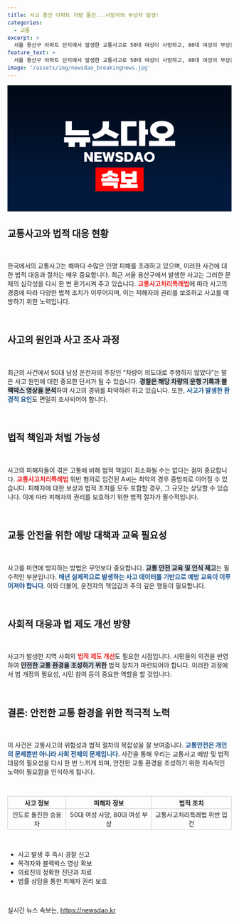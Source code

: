 ```yaml
---
title: 사고 용산 아파트 차량 돌진...사망자와 부상자 발생!
categories:
  - 교통
excerpt: >
  서울 용산구 아파트 단지에서 발생한 교통사고로 50대 여성이 사망하고, 80대 여성이 부상을 입었다. 운전자인 50대 남성은 차량이 의도대로 주행하지 않았다며 교통사고처리특례법 위반 혐의로 입건됐다. 경찰은 사고 경위를 조사 중이다.
feature_text: >
  서울 용산구 아파트 단지에서 발생한 교통사고로 50대 여성이 사망하고, 80대 여성이 부상을 입었다. 운전자인 50대 남성은 차량이 의도대로 주행하지 않았다며 교통사고처리특례법 위반 혐의로 입건됐다. 경찰은 사고 경위를 조사 중이다.
image: '/assets/img/newsdao_breakingnews.jpg'
---
```


<p><img src="/assets/img/newsdao_breakingnews.jpg" alt="ranknews 속보" /></p>

<h2 data-ke-size="size26">교통사고와 법적 대응 현황</h2>

<p data-ke-size="size16">&nbsp;</p>

<p>한국에서의 교통사고는 해마다 수많은 인명 피해를 초래하고 있으며, 이러한 사건에 대한 법적 대응과 절차는 매우 중요합니다. 최근 서울 용산구에서 발생한 사고는 그러한 문제의 심각성을 다시 한 번 환기시켜 주고 있습니다. <b><span style="color: #ee2323;">교통사고처리특례법</span></b>에 따라 사고의 경중에 따라 다양한 법적 조치가 이루어지며, 이는 피해자의 권리를 보호하고 사고를 예방하기 위한 노력입니다.</p>

<p data-ke-size="size16">&nbsp;</p>

<h2 data-ke-size="size26">사고의 원인과 사고 조사 과정</h2>

<p data-ke-size="size16">&nbsp;</p>

<p>최근의 사건에서 50대 남성 운전자의 주장인 “차량이 의도대로 주행하지 않았다”는 말은 사고 원인에 대한 중요한 단서가 될 수 있습니다. <b><span style="background-color: #21538527;">경찰은 해당 차량의 운행 기록과 블랙박스 영상을 분석</span></b>하여 사고의 경위를 파악하려 하고 있습니다. 또한, <b><span style="color: #1a5490;">사고가 발생한 환경적 요인</span></b>도 면밀히 조사되어야 합니다.</p>

<p data-ke-size="size16">&nbsp;</p>

<h2 data-ke-size="size26">법적 책임과 처벌 가능성</h2>

<p data-ke-size="size16">&nbsp;</p>

<p>사고의 피해자들이 겪은 고통에 비해 법적 책임이 최소화될 수는 없다는 점이 중요합니다. <b><span style="color: #ee2323;">교통사고처리특례법</span></b> 위반 혐의로 입건된 A씨는 최악의 경우 중범죄로 이어질 수 있습니다. 피해자에 대한 보상과 법적 조치를 모두 포함할 경우, 그 규모는 상당할 수 있습니다. 이에 따라 피해자의 권리를 보호하기 위한 법적 절차가 필수적입니다.</p>

<p data-ke-size="size16">&nbsp;</p>

<h2 data-ke-size="size26">교통 안전을 위한 예방 대책과 교육 필요성</h2>

<p data-ke-size="size16">&nbsp;</p>

<p>사고를 미연에 방지하는 방법은 무엇보다 중요합니다. <b><span style="background-color: #21538527;">교통 안전 교육 및 인식 제고</span></b>는 필수적인 부분입니다. <b><span style="color: #1a5490;">매년 실제적으로 발생하는 사고 데이터를 기반으로 예방 교육이 이루어져야 합니다</span></b>. 이와 더불어, 운전자의 책임감과 주의 깊은 행동이 필요합니다.</p>

<p data-ke-size="size16">&nbsp;</p>

<h2 data-ke-size="size26">사회적 대응과 법 제도 개선 방향</h2>

<p data-ke-size="size16">&nbsp;</p>

<p>사고가 발생한 지역 사회의 <b><span style="color: #ee2323;">법적 제도 개선</span></b>도 필요한 시점입니다. 시민들의 의견을 반영하여 <b><span style="background-color: #21538527;">안전한 교통 환경을 조성하기 위한</span></b> 법적 장치가 마련되어야 합니다. 이러한 과정에서 법 개정의 필요성, 시민 참여 등이 중요한 역할을 할 것입니다.</p>

<p data-ke-size="size16">&nbsp;</p>

<h2 data-ke-size="size26">결론: 안전한 교통 환경을 위한 적극적 노력</h2>

<p data-ke-size="size16">&nbsp;</p>

<p>이 사건은 교통사고의 위험성과 법적 절차의 복잡성을 잘 보여줍니다. <b><span style="color: #1a5490;">교통안전은 개인의 문제뿐만 아니라 사회 전체의 문제입니다</span></b>. 사건을 통해 우리는 교통사고 예방 및 법적 대응의 필요성을 다시 한 번 느끼게 되며, 안전한 교통 환경을 조성하기 위한 지속적인 노력이 필요함을 인식하게 됩니다.</p>

<p data-ke-size="size16">&nbsp;</p>

<table style="width: 100%; border-collapse: collapse;">
    <tr>
        <th style="border: 1px solid #ccc; text-align: center;">사고 정보</th>
        <th style="border: 1px solid #ccc; text-align: center;">피해자 정보</th>
        <th style="border: 1px solid #ccc; text-align: center;">법적 조치</th>
    </tr>
    <tr>
        <td style="border: 1px solid #ccc; text-align: center;">인도로 돌진한 승용차</td>
        <td style="border: 1px solid #ccc; text-align: center;">50대 여성 사망, 80대 여성 부상</td>
        <td style="border: 1px solid #ccc; text-align: center;">교통사고처리특례법 위반 입건</td>
    </tr>
</table>

<p data-ke-size="size16">&nbsp;</p>

<ul>
    <li>사고 발생 후 즉시 경찰 신고</li>
    <li>목격자와 블랙박스 영상 확보</li>
    <li>의료진의 정확한 진단과 치료</li>
    <li>법률 상담을 통한 피해자 권리 보호</li>
</ul>

<p data-ke-size="size16">&nbsp;</p>
실시간 뉴스 속보는, <a href="https://newsdao.kr" rel="dofollow">https://newsdao.kr</a>


